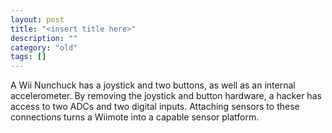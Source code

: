 ```yaml
---
layout: post
title: "<insert title here>"
description: ""
category: "old"
tags: []
---
```



A Wii Nunchuck has a joystick and two buttons, as well as an internal accelerometer. By removing the joystick and button hardware, a hacker has access to two ADCs and two digital inputs. Attaching sensors to these connections turns a Wiimote into a capable sensor platform.
